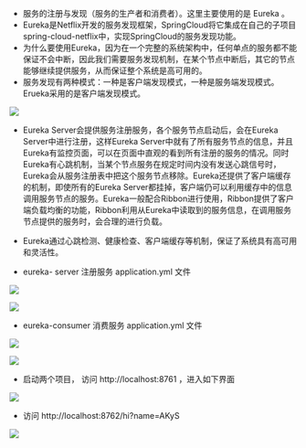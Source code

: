  - 服务的注册与发现（服务的生产者和消费者）。这里主要使用的是 Eureka 。
  -  Eureka是Netflix开发的服务发现框架，SpringCloud将它集成在自己的子项目spring-cloud-netflix中，实现SpringCloud的服务发现功能。 
  -  为什么要使用Eureka，因为在一个完整的系统架构中，任何单点的服务都不能保证不会中断，因此我们需要服务发现机制，在某个节点中断后，其它的节点能够继续提供服务，从而保证整个系统是高可用的。 
  -  服务发现有两种模式：一种是客户端发现模式，一种是服务端发现模式。Erueka采用的是客户端发现模式。

![](http://upload-images.jianshu.io/upload_images/325120-ed458fb803e1c74d.png?imageMogr2/auto-orient/strip%7CimageView2/2/w/800)

- Eureka Server会提供服务注册服务，各个服务节点启动后，会在Eureka Server中进行注册，这样Eureka Server中就有了所有服务节点的信息，并且Eureka有监控页面，可以在页面中直观的看到所有注册的服务的情况。同时Eureka有心跳机制，当某个节点服务在规定时间内没有发送心跳信号时，Eureka会从服务注册表中把这个服务节点移除。Eureka还提供了客户端缓存的机制，即使所有的Eureka Server都挂掉，客户端仍可以利用缓存中的信息调用服务节点的服务。Eureka一般配合Ribbon进行使用，Ribbon提供了客户端负载均衡的功能，Ribbon利用从Eureka中读取到的服务信息，在调用服务节点提供的服务时，会合理的进行负载。 
- Eureka通过心跳检测、健康检查、客户端缓存等机制，保证了系统具有高可用和灵活性。

- eureka- server    注册服务 application.yml 文件

![](http://upload-images.jianshu.io/upload_images/325120-fe413cd53a24edb2.png?imageMogr2/auto-orient/strip%7CimageView2/2/w/800)

![](http://upload-images.jianshu.io/upload_images/325120-c9dd2b562d5398e3.png?imageMogr2/auto-orient/strip%7CimageView2/2/w/800)

- eureka-consumer 消费服务 application.yml 文件

![](http://upload-images.jianshu.io/upload_images/325120-af3bc01b9da8dc5d.png?imageMogr2/auto-orient/strip%7CimageView2/2/w/800)

![](http://upload-images.jianshu.io/upload_images/325120-af752fb9da6ae572.png?imageMogr2/auto-orient/strip%7CimageView2/2/w/800)

- 启动两个项目， 访问 http://localhost:8761  ，进入如下界面

![](http://upload-images.jianshu.io/upload_images/325120-8aa124ea682302e4.png?imageMogr2/auto-orient/strip%7CimageView2/2/w/800)

- 访问 http://localhost:8762/hi?name=AKyS

![](http://upload-images.jianshu.io/upload_images/325120-6bc95a47f4dcbf1a.png?imageMogr2/auto-orient/strip%7CimageView2/2/w/800)
